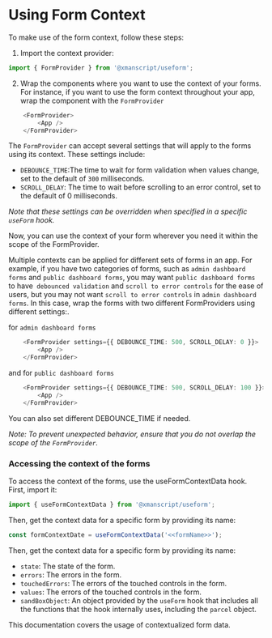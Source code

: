 # Using Form Context

To make use of the form context, follow these steps:

1. Import the context provider:

```ts
import { FormProvider } from '@xmanscript/useform';
```
2. Wrap the components where you want to use the context of your forms. For instance, if you want to use the form context throughout your app, wrap the  component with the  `FormProvider` 
```ts
    <FormProvider>
        <App />
    </FormProvider>
```
The `FormProvider` can accept several settings that will apply to the forms using its context. These settings include:

* `DEBOUNCE_TIME`:The time to wait for form validation when values change, set to the default of `300` milliseconds.
* `SCROLL_DELAY`: The time to wait before scrolling to an error control, set to the default of 0 milliseconds.


_Note that these settings can be overridden when specified in a specific `useForm` hook._

Now, you can use the context of your form wherever you need it within the scope of the FormProvider. 

Multiple contexts can be applied for different sets of forms in an app. For example, if you have two categories of forms, such as `admin dashboard forms` and `public dashboard forms`, you may want `public dashboard forms` to have` debounced validation` and `scroll to error controls` for the ease of users, but you may not want `scroll to error controls` in `admin dashboard forms`. In this case, wrap the forms with two different FormProviders using different settings:. 

for `admin dashboard forms`
```ts
    <FormProvider settings={{ DEBOUNCE_TIME: 500, SCROLL_DELAY: 0 }}>
        <App />
    </FormProvider>
```
and for `public dashboard forms`
```ts
    <FormProvider settings={{ DEBOUNCE_TIME: 500, SCROLL_DELAY: 100 }}>
        <App />
    </FormProvider>
```

You can also set different DEBOUNCE_TIME if needed.

_Note: To prevent unexpected behavior, ensure that you do not overlap the scope of the `FormProvider`._

### Accessing the context of the forms

To access the context of the forms, use the useFormContextData hook. First, import it:

```ts
import { useFormContextData } from '@xmanscript/useform';
``` 

Then, get the context data for a specific form by providing its name:

```ts
const formContextDate = useFormContextData('<<formName>>');
```
Then, get the context data for a specific form by providing its name:

* `state`:  The state of the form.
* `errors`: The errors in the form.
* `touchedErrors`: The errors of the touched controls in the form.
* `values`: The errors of the touched controls in the form.
* `sandBoxObject`: An object provided by the `useForm` hook that includes all the functions that the hook internally uses, including the `parcel` object.


This documentation covers the usage of contextualized form data.

